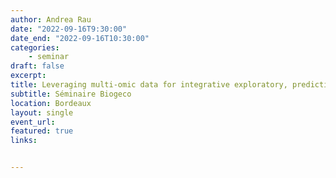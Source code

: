 ```yaml
---
author: Andrea Rau
date: "2022-09-16T9:30:00"
date_end: "2022-09-16T10:30:00"
categories:
    - seminar
draft: false
excerpt: 
title: Leveraging multi-omic data for integrative exploratory, predictive, and network analyses
subtitle: Séminaire Biogeco
location: Bordeaux
layout: single
event_url: 
featured: true
links:


---
```




